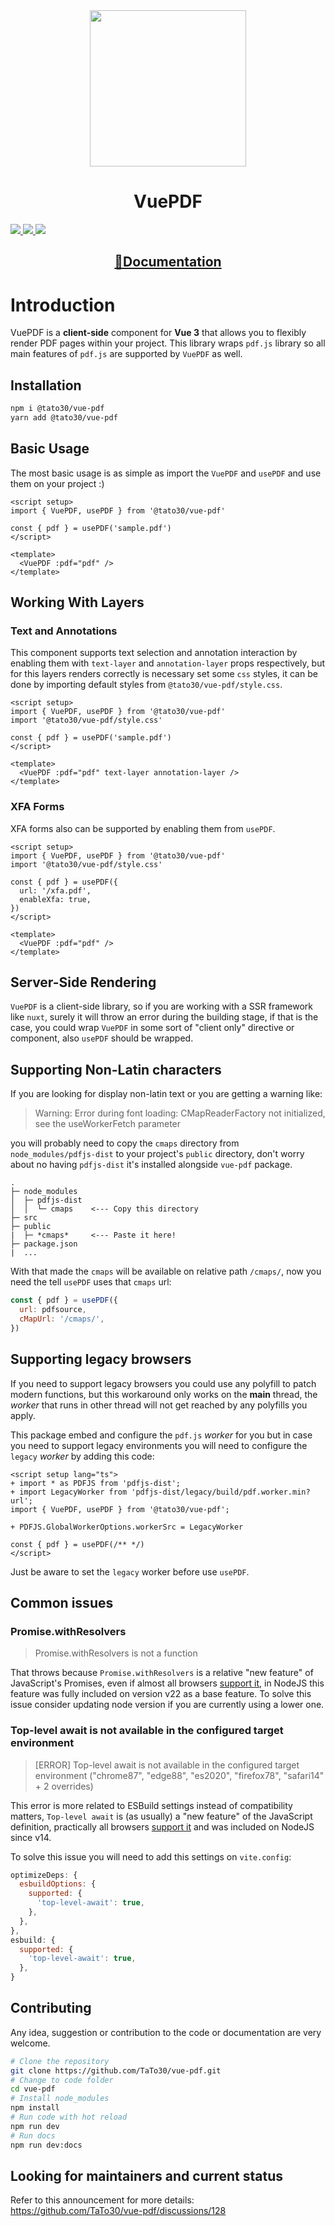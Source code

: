 <div align="center">
  <img width=250 src="https://raw.githubusercontent.com/TaTo30/vue-pdf/master/samples/logo.png" />
  <h1>VuePDF</h1>
</div>

<p>
  <a href="https://www.npmjs.com/package/@tato30/vue-pdf" target="_blank">
    <img src="https://img.shields.io/npm/v/@tato30/vue-pdf?style=flat-square" />
  </a>
  <a href="https://www.npmjs.com/package/@tato30/vue-pdf" target="_blank" >
    <img src="https://img.shields.io/npm/dw/@tato30/vue-pdf?style=flat-square" />
  </a>
  <a href="./LICENSE">
    <img src="https://img.shields.io/npm/l/@tato30/vue-pdf?style=flat-square" />
  </a>
</p>

<div align="center">
  <h2><a href="https://tato30.github.io/vue-pdf/">📖Documentation</a></h2>
</div>

# Introduction

VuePDF is a **client-side** component for **Vue 3** that allows you to flexibly render PDF pages within your project. This library wraps `pdf.js` library so all main features of `pdf.js` are supported by `VuePDF` as well. 

## Installation

```sh
npm i @tato30/vue-pdf
yarn add @tato30/vue-pdf
```

## Basic Usage

The most basic usage is as simple as import the `VuePDF` and `usePDF` and use them on your project :)

```vue
<script setup>
import { VuePDF, usePDF } from '@tato30/vue-pdf'

const { pdf } = usePDF('sample.pdf')
</script>

<template>
  <VuePDF :pdf="pdf" />
</template>
```

## Working With Layers

### Text and Annotations

This component supports text selection and annotation interaction by enabling them with `text-layer` and `annotation-layer` props respectively, but for this layers renders correctly is necessary set some `css` styles, it can be done by importing default styles from `@tato30/vue-pdf/style.css`.

```vue
<script setup>
import { VuePDF, usePDF } from '@tato30/vue-pdf'
import '@tato30/vue-pdf/style.css'

const { pdf } = usePDF('sample.pdf')
</script>

<template>
  <VuePDF :pdf="pdf" text-layer annotation-layer />
</template>
```

### XFA Forms
XFA forms also can be supported by enabling them from `usePDF`.

```vue
<script setup>
import { VuePDF, usePDF } from '@tato30/vue-pdf'
import '@tato30/vue-pdf/style.css'

const { pdf } = usePDF({
  url: '/xfa.pdf',
  enableXfa: true,
})
</script>

<template>
  <VuePDF :pdf="pdf" />
</template>
```

## Server-Side Rendering

`VuePDF` is a client-side library, so if you are working with a SSR framework like `nuxt`, surely it will throw an error during the building stage, if that is the case, you could wrap `VuePDF` in some sort of "client only" directive or component, also `usePDF` should be wrapped.

## Supporting Non-Latin characters

If you are looking for display non-latin text or you are getting a warning like:
> Warning: Error during font loading: CMapReaderFactory not initialized, see the useWorkerFetch parameter

you will probably need to copy the `cmaps` directory from `node_modules/pdfjs-dist` to your project's `public` directory, don't worry about no having `pdfjs-dist` it's installed alongside `vue-pdf` package.


```
.
├─ node_modules
│  ├─ pdfjs-dist
│  │  └─ cmaps    <--- Copy this directory
├─ src
├─ public         
|  ├─ *cmaps*     <--- Paste it here!
├─ package.json
|  ...
```

With that made the `cmaps` will be available on relative path `/cmaps/`, now you need the tell `usePDF` uses that `cmaps` url:

```js
const { pdf } = usePDF({
  url: pdfsource,
  cMapUrl: '/cmaps/',
})
```

## Supporting legacy browsers

If you need to support legacy browsers you could use any polyfill to patch modern functions, but this workaround only works on the **main** thread, the *worker* that runs in other thread will not get reached by any polyfills you apply. 

This package embed and configure the `pdf.js` *worker* for you but in case you need to support legacy environments you will need to configure the `legacy` *worker* by adding this code:

```vue
<script setup lang="ts">
+ import * as PDFJS from 'pdfjs-dist'; 
+ import LegacyWorker from 'pdfjs-dist/legacy/build/pdf.worker.min?url'; 
import { VuePDF, usePDF } from '@tato30/vue-pdf';

+ PDFJS.GlobalWorkerOptions.workerSrc = LegacyWorker 

const { pdf } = usePDF(/** */)
</script>
```

Just be aware to set the `legacy` worker before use `usePDF`.

## Common issues

### Promise.withResolvers

> Promise.withResolvers is not a function

That throws because `Promise.withResolvers` is a relative "new feature" of JavaScript's Promises, even if almost all browsers [support it](https://caniuse.com/?search=withResolvers), in NodeJS this feature was fully included on version v22 as a base feature. To solve this issue consider updating node version if you are currently using a lower one.

### Top-level await is not available in the configured target environment

> [ERROR] Top-level await is not available in the configured target environment ("chrome87", "edge88", "es2020", "firefox78", "safari14" + 2 overrides)

This error is more related to ESBuild settings instead of compatibility matters, `Top-level await` is (as usually) a "new feature" of the JavaScript definition, practically all browsers [support it](https://caniuse.com/?search=top-level%20await) and was included on NodeJS since v14.

To solve this issue you will need to add this settings on `vite.config`:

```js
optimizeDeps: {
  esbuildOptions: {
    supported: {
      'top-level-await': true,
    },
  },
},
esbuild: {
  supported: {
    'top-level-await': true,
  },
}
```


## Contributing

Any idea, suggestion or contribution to the code or documentation are very welcome.

```sh
# Clone the repository
git clone https://github.com/TaTo30/vue-pdf.git
# Change to code folder
cd vue-pdf
# Install node_modules
npm install
# Run code with hot reload
npm run dev
# Run docs
npm run dev:docs
```

## Looking for maintainers and current status

Refer to this announcement for more details: https://github.com/TaTo30/vue-pdf/discussions/128 

